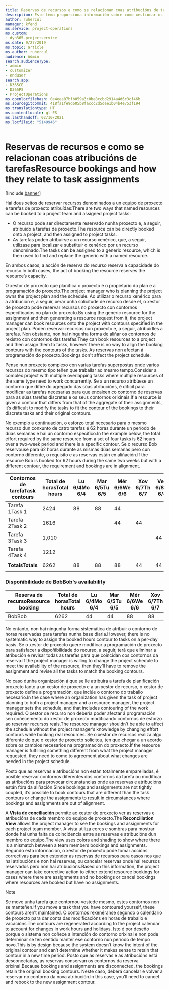 ```yaml
---
title: Reservas de recursos e como se relacionan coas atribucións de tarefas
description: Este tema proporciona información sobre como xestionar os recursos nomeados, as reservas de recursos e as atribucións de tarefas e como se relacionan entre si.
author: ruhercul
manager: kfend
ms.service: project-operations
ms.custom:
- dyn365-projectservice
ms.date: 9/27/2019
ms.topic: article
ms.author: ruhercul
audience: Admin
search.audienceType:
- admin
- customizer
- enduser
search.app:
- D365CE
- D365PS
- ProjectOperations
ms.openlocfilehash: 0e4eea87bfb059a3c0be8ccbd2914a4d6c3cf46b
ms.sourcegitcommit: 418fa1fe9d605b8faccc2d5dee1b04b4e753f194
ms.translationtype: HT
ms.contentlocale: gl-ES
ms.lasthandoff: 02/10/2021
ms.locfileid: "5149946"
---
```

# <a name="resource-bookings-and-how-they-relate-to-task-assignments"></a><span data-ttu-id="64b04-103">Reservas de recursos e como se relacionan coas atribucións de tarefas</span><span class="sxs-lookup"><span data-stu-id="64b04-103">Resource bookings and how they relate to task assignments</span></span>

[!include [banner](../includes/psa-now-project-operations.md)]

<span data-ttu-id="64b04-104">Hai dous xeitos de reservar recursos denominados a un equipo de proxecto e tarefas de proxecto atribuídas:</span><span class="sxs-lookup"><span data-stu-id="64b04-104">There are two ways that named resources can be booked to a project team and assigned project tasks:</span></span>

- <span data-ttu-id="64b04-105">O recurso pode ser directamente reservado nunha proxecto e, a seguir, atribuído a tarefas de proxecto.</span><span class="sxs-lookup"><span data-stu-id="64b04-105">The resource can be directly booked onto a project, and then assigned to project tasks.</span></span>
- <span data-ttu-id="64b04-106">As tarefas poden atribuírse a un recurso xenérico, que, a seguir, utilízase para localizar e substituír o xenérico por un recurso denominado.</span><span class="sxs-lookup"><span data-stu-id="64b04-106">The tasks can be assigned to a generic resource, which is then used to find and replace the generic with a named resource.</span></span> 

<span data-ttu-id="64b04-107">En ambos casos, a acción de reserva do recurso reserva a capacidade do recurso.</span><span class="sxs-lookup"><span data-stu-id="64b04-107">In both cases, the act of booking the resource reserves the resource’s capacity.</span></span>

<span data-ttu-id="64b04-108">O xestor de proxecto que planifica o proxecto é o propietario do plan e a programación do proxecto.</span><span class="sxs-lookup"><span data-stu-id="64b04-108">The project manager who is planning the project owns the project plan and the schedule.</span></span> <span data-ttu-id="64b04-109">Ao utilizar o recurso xenérico para a atribución e, a seguir, xerar unha solicitude de recurso desde el, o xestor de proxecto pode reservar recursos no proxecto con contornos especificados no plan do proxecto.</span><span class="sxs-lookup"><span data-stu-id="64b04-109">By using the generic resource for the assignment and then generating a resource request from it, the project manager can book resources onto the project with contours specified in the project plan.</span></span> <span data-ttu-id="64b04-110">Poden reservar recursos nun proxecto e, a seguir, atribuírlles a tarefas. Non obstante, non hai ningunha forma de aliñar os contornos de rexistro con contornos das tarefas.</span><span class="sxs-lookup"><span data-stu-id="64b04-110">They can book resources to a project and then assign them to tasks, however there is no way to align the booking contours with the contours of the tasks.</span></span> <span data-ttu-id="64b04-111">As reservas non afectan á programación do proxecto.</span><span class="sxs-lookup"><span data-stu-id="64b04-111">Bookings don't affect the project schedule.</span></span>

<span data-ttu-id="64b04-112">Pense nun proxecto complexo con varias tarefas superpostas onde varios recursos do mesmo tipo teñen que traballar ao mesmo tempo.</span><span class="sxs-lookup"><span data-stu-id="64b04-112">Consider a complex project with multiple overlapping tasks where multiple resources of the same type need to work concurrently.</span></span> <span data-ttu-id="64b04-113">Se a un recurso atribúese un contorno que difire do agregado das súas atribucións, é difícil para modificar as tarefas necesarias para que encaixen co contorno de reservas para as súas tarefas discretas e os seus contornos orixinais.</span><span class="sxs-lookup"><span data-stu-id="64b04-113">If a resource is given a contour that differs from that of the aggregate of their assignments, it’s difficult to modify the tasks to fit the contour of the bookings to their discrete tasks and their original contours.</span></span>

<span data-ttu-id="64b04-114">No exemplo a continuación, o esforzo total necesario para o mesmo recurso dun conxunto de catro tarefas é 62 horas durante un período de dúas semanas e hai un contorno específico.</span><span class="sxs-lookup"><span data-stu-id="64b04-114">In the example below, the total effort required by the same resource from a set of four tasks is 62 hours over a two-week period and there is a specific contour.</span></span> <span data-ttu-id="64b04-115">Se o recurso Bob reservouse para 62 horas durante as mismas dúas semanas pero cun contorno diferente, o requisito e as reservas están en aliñación.</span><span class="sxs-lookup"><span data-stu-id="64b04-115">If the resource Bob is booked for 62 hours during the same two weeks but with a different contour, the requirement and bookings are in alignment.</span></span>

| <span data-ttu-id="64b04-116">**Contornos de tarefa**</span><span class="sxs-lookup"><span data-stu-id="64b04-116">**Task contours**</span></span>    | <span data-ttu-id="64b04-117">**Total de horas**</span><span class="sxs-lookup"><span data-stu-id="64b04-117">**Total hours**</span></span> | <span data-ttu-id="64b04-118">Lu 6/4</span><span class="sxs-lookup"><span data-stu-id="64b04-118">Mo 6/4</span></span> | <span data-ttu-id="64b04-119">Mar 6/5</span><span class="sxs-lookup"><span data-stu-id="64b04-119">Tu 6/5</span></span> | <span data-ttu-id="64b04-120">Mér 6/6</span><span class="sxs-lookup"><span data-stu-id="64b04-120">We 6/6</span></span> | <span data-ttu-id="64b04-121">Xov 6/7</span><span class="sxs-lookup"><span data-stu-id="64b04-121">Th 6/7</span></span> | <span data-ttu-id="64b04-122">Ven 6/8</span><span class="sxs-lookup"><span data-stu-id="64b04-122">Fr 6/8</span></span> | <span data-ttu-id="64b04-123">S 6/9</span><span class="sxs-lookup"><span data-stu-id="64b04-123">Sa 6/9</span></span> | <span data-ttu-id="64b04-124">D 6/10</span><span class="sxs-lookup"><span data-stu-id="64b04-124">Su 6/10</span></span> | <span data-ttu-id="64b04-125">Lu 6/11</span><span class="sxs-lookup"><span data-stu-id="64b04-125">Mo 6/11</span></span> | <span data-ttu-id="64b04-126">Mar 6/12</span><span class="sxs-lookup"><span data-stu-id="64b04-126">Tu 6/12</span></span> | <span data-ttu-id="64b04-127">Mér 6/13</span><span class="sxs-lookup"><span data-stu-id="64b04-127">We 6/13</span></span> | <span data-ttu-id="64b04-128">Xov 6/14</span><span class="sxs-lookup"><span data-stu-id="64b04-128">Th 6/14</span></span> | <span data-ttu-id="64b04-129">Ven 6/15</span><span class="sxs-lookup"><span data-stu-id="64b04-129">Fr 6/15</span></span> |
|----------------------|-----------------|--------|--------|--------|--------|--------|--------|---------|---------|---------|---------|---------|---------|
| <span data-ttu-id="64b04-130">Tarefa 1</span><span class="sxs-lookup"><span data-stu-id="64b04-130">Task 1</span></span>               | <span data-ttu-id="64b04-131">24</span><span class="sxs-lookup"><span data-stu-id="64b04-131">24</span></span>              | <span data-ttu-id="64b04-132">8</span><span class="sxs-lookup"><span data-stu-id="64b04-132">8</span></span>      | <span data-ttu-id="64b04-133">8</span><span class="sxs-lookup"><span data-stu-id="64b04-133">8</span></span>      | <span data-ttu-id="64b04-134">4</span><span class="sxs-lookup"><span data-stu-id="64b04-134">4</span></span>      |        |        |        |         |         |         | <span data-ttu-id="64b04-135">4</span><span class="sxs-lookup"><span data-stu-id="64b04-135">4</span></span>       |         |         |
| <span data-ttu-id="64b04-136">Tarefa 2</span><span class="sxs-lookup"><span data-stu-id="64b04-136">Task 2</span></span>               | <span data-ttu-id="64b04-137">16</span><span class="sxs-lookup"><span data-stu-id="64b04-137">16</span></span>              |        |        | <span data-ttu-id="64b04-138">4</span><span class="sxs-lookup"><span data-stu-id="64b04-138">4</span></span>      | <span data-ttu-id="64b04-139">4</span><span class="sxs-lookup"><span data-stu-id="64b04-139">4</span></span>      |        |        |         | <span data-ttu-id="64b04-140">8</span><span class="sxs-lookup"><span data-stu-id="64b04-140">8</span></span>       |         |         |         |         |
| <span data-ttu-id="64b04-141">Tarefa 3</span><span class="sxs-lookup"><span data-stu-id="64b04-141">Task 3</span></span>               | <span data-ttu-id="64b04-142">1,0</span><span class="sxs-lookup"><span data-stu-id="64b04-142">10</span></span>              |        |        |        |        | <span data-ttu-id="64b04-143">4</span><span class="sxs-lookup"><span data-stu-id="64b04-143">4</span></span>      |        |         |         | <span data-ttu-id="64b04-144">4</span><span class="sxs-lookup"><span data-stu-id="64b04-144">4</span></span>       |         | <span data-ttu-id="64b04-145">2</span><span class="sxs-lookup"><span data-stu-id="64b04-145">2</span></span>       |         |
| <span data-ttu-id="64b04-146">Tarefa 4</span><span class="sxs-lookup"><span data-stu-id="64b04-146">Task 4</span></span>               | <span data-ttu-id="64b04-147">12</span><span class="sxs-lookup"><span data-stu-id="64b04-147">12</span></span>              |        |        |        |        |        |        |         |         |         | <span data-ttu-id="64b04-148">4</span><span class="sxs-lookup"><span data-stu-id="64b04-148">4</span></span>       |         | <span data-ttu-id="64b04-149">8</span><span class="sxs-lookup"><span data-stu-id="64b04-149">8</span></span>       |
|                      |                 |        |        |        |        |        |        |         |         |         |         |         |         |
| <span data-ttu-id="64b04-150">**Totais**</span><span class="sxs-lookup"><span data-stu-id="64b04-150">**Totals**</span></span>           | <span data-ttu-id="64b04-151">62</span><span class="sxs-lookup"><span data-stu-id="64b04-151">62</span></span>              | <span data-ttu-id="64b04-152">8</span><span class="sxs-lookup"><span data-stu-id="64b04-152">8</span></span>      | <span data-ttu-id="64b04-153">8</span><span class="sxs-lookup"><span data-stu-id="64b04-153">8</span></span>      | <span data-ttu-id="64b04-154">8</span><span class="sxs-lookup"><span data-stu-id="64b04-154">8</span></span>      | <span data-ttu-id="64b04-155">4</span><span class="sxs-lookup"><span data-stu-id="64b04-155">4</span></span>      | <span data-ttu-id="64b04-156">4</span><span class="sxs-lookup"><span data-stu-id="64b04-156">4</span></span>      |        |         | <span data-ttu-id="64b04-157">8</span><span class="sxs-lookup"><span data-stu-id="64b04-157">8</span></span>       | <span data-ttu-id="64b04-158">4</span><span class="sxs-lookup"><span data-stu-id="64b04-158">4</span></span>       | <span data-ttu-id="64b04-159">8</span><span class="sxs-lookup"><span data-stu-id="64b04-159">8</span></span>       | <span data-ttu-id="64b04-160">2</span><span class="sxs-lookup"><span data-stu-id="64b04-160">2</span></span>       | <span data-ttu-id="64b04-161">8</span><span class="sxs-lookup"><span data-stu-id="64b04-161">8</span></span>       |
|                      |                 |        |        |        |        |        |        |         |         |         |         |

### <a name="bobs-availability"></a><span data-ttu-id="64b04-162">Dispoñibilidade de Bob</span><span class="sxs-lookup"><span data-stu-id="64b04-162">Bob's availability</span></span>
| <span data-ttu-id="64b04-163">**Reserva de recurso**</span><span class="sxs-lookup"><span data-stu-id="64b04-163">**Resource   booking**</span></span> | <span data-ttu-id="64b04-164">**Total de horas**</span><span class="sxs-lookup"><span data-stu-id="64b04-164">**Total hours**</span></span> | <span data-ttu-id="64b04-165">Lu 6/4</span><span class="sxs-lookup"><span data-stu-id="64b04-165">Mo 6/4</span></span> | <span data-ttu-id="64b04-166">Mar 6/5</span><span class="sxs-lookup"><span data-stu-id="64b04-166">Tu 6/5</span></span> | <span data-ttu-id="64b04-167">Mér 6/6</span><span class="sxs-lookup"><span data-stu-id="64b04-167">We 6/6</span></span> | <span data-ttu-id="64b04-168">Xov 6/7</span><span class="sxs-lookup"><span data-stu-id="64b04-168">Th 6/7</span></span> | <span data-ttu-id="64b04-169">Ven 6/8</span><span class="sxs-lookup"><span data-stu-id="64b04-169">Fr 6/8</span></span> | <span data-ttu-id="64b04-170">S 6/9</span><span class="sxs-lookup"><span data-stu-id="64b04-170">Sa 6/9</span></span> | <span data-ttu-id="64b04-171">D 6/10</span><span class="sxs-lookup"><span data-stu-id="64b04-171">Su 6/10</span></span> | <span data-ttu-id="64b04-172">Lu 6/11</span><span class="sxs-lookup"><span data-stu-id="64b04-172">Mo 6/11</span></span> | <span data-ttu-id="64b04-173">Mar 6/12</span><span class="sxs-lookup"><span data-stu-id="64b04-173">Tu 6/12</span></span> | <span data-ttu-id="64b04-174">Mér 6/13</span><span class="sxs-lookup"><span data-stu-id="64b04-174">We 6/13</span></span> | <span data-ttu-id="64b04-175">Xov 6/14</span><span class="sxs-lookup"><span data-stu-id="64b04-175">Th 6/14</span></span> | <span data-ttu-id="64b04-176">Ven 6/15</span><span class="sxs-lookup"><span data-stu-id="64b04-176">Fr 6/15</span></span> |
|------------------------|-----------------|--------|--------|--------|--------|--------|--------|---------|---------|---------|---------|---------|---------|
| <span data-ttu-id="64b04-177">Bob</span><span class="sxs-lookup"><span data-stu-id="64b04-177">Bob</span></span>                    | <span data-ttu-id="64b04-178">62</span><span class="sxs-lookup"><span data-stu-id="64b04-178">62</span></span>              | <span data-ttu-id="64b04-179">4</span><span class="sxs-lookup"><span data-stu-id="64b04-179">4</span></span>      | <span data-ttu-id="64b04-180">4</span><span class="sxs-lookup"><span data-stu-id="64b04-180">4</span></span>      | <span data-ttu-id="64b04-181">8</span><span class="sxs-lookup"><span data-stu-id="64b04-181">8</span></span>      | <span data-ttu-id="64b04-182">8</span><span class="sxs-lookup"><span data-stu-id="64b04-182">8</span></span>      | <span data-ttu-id="64b04-183">8</span><span class="sxs-lookup"><span data-stu-id="64b04-183">8</span></span>      |        |         | <span data-ttu-id="64b04-184">4</span><span class="sxs-lookup"><span data-stu-id="64b04-184">4</span></span>       | <span data-ttu-id="64b04-185">4</span><span class="sxs-lookup"><span data-stu-id="64b04-185">4</span></span>       | <span data-ttu-id="64b04-186">8</span><span class="sxs-lookup"><span data-stu-id="64b04-186">8</span></span>       | <span data-ttu-id="64b04-187">8</span><span class="sxs-lookup"><span data-stu-id="64b04-187">8</span></span>       | <span data-ttu-id="64b04-188">6</span><span class="sxs-lookup"><span data-stu-id="64b04-188">6</span></span>       |

<span data-ttu-id="64b04-189">No entanto, non hai ningunha forma sistemática de atribuír o contorno de horas reservadas para tarefas nunha base diaria.</span><span class="sxs-lookup"><span data-stu-id="64b04-189">However, there is no systematic way to assign the booked hours contour to tasks on a per-day basis.</span></span> <span data-ttu-id="64b04-190">Se o xestor de proxecto quere modificar a programación de proxecto para satisfacer a dispoñibilidade do recurso, a seguir, terá que eliminar a atribución e revisar todas as tarefas para que coincidan cos contornos da reserva.</span><span class="sxs-lookup"><span data-stu-id="64b04-190">If the project manager is willing to change the project schedule to meet the availability of the resource, then they’ll have to remove the assignment and revise all the tasks to match the booking contours.</span></span>

<span data-ttu-id="64b04-191">No caso dunha organización á que se lle atribuira a tarefa de planificación proxecto tanto a un xestor de proxecto e a un xestor de recurso, o xestor de proxecto define a programación, que inclúe o contorno do traballo necesario.</span><span class="sxs-lookup"><span data-stu-id="64b04-191">In the case where an organization has given the task of project planning to both a project manager and a resource manager, the project manager sets the schedule, and that includes contouring of the work required.</span></span> <span data-ttu-id="64b04-192">O xestor de recurso non debería poder afectar á programación sen coñecemento do xestor de proxecto modificando contornos de esforzo ao reservar recursos reais.</span><span class="sxs-lookup"><span data-stu-id="64b04-192">The resource manager shouldn’t be able to affect the schedule without the project manager’s knowledge by changing effort contours while booking real resources.</span></span> <span data-ttu-id="64b04-193">Se o xestor de recursos realiza algo diferente do que o xestor de proxecto solicitou, ten que chegar a un acordo sobre os cambios necesarios na programación do proxecto.</span><span class="sxs-lookup"><span data-stu-id="64b04-193">If the resource manager is fulfilling something different from what the project manager requested, they need to come to agreement about what changes are needed in the project schedule.</span></span>

<span data-ttu-id="64b04-194">Posto que as reservas e atribucións non están totalmente emparelladas, é posible reservar contornos diferentes dos contornos da tarefa ou modificar as atribucións para provocar circunstancias onde as reservas e atribucións están fóra da aliñación.</span><span class="sxs-lookup"><span data-stu-id="64b04-194">Since bookings and assignments are not tightly coupled, it’s possible to book contours that are different than the task contours or change the assignments to result in circumstances where bookings and assignments are out of alignment.</span></span>

<span data-ttu-id="64b04-195">A **Vista de conciliación** permite ao xestor de proxecto ver as reservas e atribucións de cada membro do equipo de proxecto.</span><span class="sxs-lookup"><span data-stu-id="64b04-195">The **Reconciliation View** allows the project manager to see the bookings and assignments for each project team member.</span></span> <span data-ttu-id="64b04-196">A vista utiliza cores e sombras para mostrar donde hai unha falta de coincidencia entre as reservas e atribucións dun membro do equipo.</span><span class="sxs-lookup"><span data-stu-id="64b04-196">The view uses colors and shading to show where there is a mismatch between a team members bookings and assignments.</span></span> <span data-ttu-id="64b04-197">Segundo esta información, o xestor de proxecto pode tomar accións correctivas para ben estender as reservas de recursos para casos nos que hai atribucións e non hai reservas, ou cancelar reservas onde hai recursos reservados pero non hai atribucións.</span><span class="sxs-lookup"><span data-stu-id="64b04-197">Based on this information, the project manager can take corrective action to either extend resource bookings for cases where there are assignments and no bookings or cancel bookings where resources are booked but have no assignments.</span></span>

> [!NOTE]
> <span data-ttu-id="64b04-198">Se move unha tarefa que contornou vostede mesmo, estes contornos non se manteñen.</span><span class="sxs-lookup"><span data-stu-id="64b04-198">If you move a task that you have contoured yourself, these contours aren’t maintained.</span></span> <span data-ttu-id="64b04-199">O contornos rexenéranse segundo o calendario de proxecto para dar conta das modificacións en horas de traballo e vacacións.</span><span class="sxs-lookup"><span data-stu-id="64b04-199">The contours are regenerated according to the project calendar to account for changes in work hours and holidays.</span></span> <span data-ttu-id="64b04-200">Isto é por deseño porque o sistema non coñece a intención do contorno orixinal e non pode determinar se ten sentido manter ese contorno nun período de tempo novo.</span><span class="sxs-lookup"><span data-stu-id="64b04-200">This is by design because the system doesn’t know the intent of the original contour and can’t determine whether it makes sense to retain that contour in a new time period.</span></span> <span data-ttu-id="64b04-201">Posto que as reservas e as atribucións está desconectadas, as reservas conservan os contornos da reserva orixinal.</span><span class="sxs-lookup"><span data-stu-id="64b04-201">Because bookings and assignments are disconnected, the bookings retain the original booking contours.</span></span> <span data-ttu-id="64b04-202">Neste caso, deberá cancelar e volver a reservar no contorno da nova atribución.</span><span class="sxs-lookup"><span data-stu-id="64b04-202">In this case, you’ll need to cancel and rebook to the new assignment contour.</span></span>


